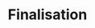 ---
title: "Finalisation"
weight: 3
type: docs
description: >
  A special section with a docs layout.
---